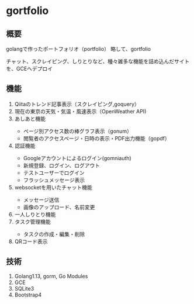 <h1>gortfolio</h1>

<h2>概要</h2>
<p>golangで作ったポートフォリオ（portfolio） 略して、gortfolio</p>
<p>チャット、スクレイピング、しりとりなど、種々雑多な機能を詰め込んだサイトを、GCEへデプロイ</p>

<h2>機能</h2>
<ol>
    <li>Qiitaのトレンド記事表示（スクレイピング,goquery）</li>
    <li>現在の東京の天気・気温・風速表示（OpenWeather API)</li>
    <li>あしあと機能</li>
    <ul>
        <li>ページ別アクセス数の棒グラフ表示（gonum）</li>
        <li>閲覧者のアクセスページ・日時の表示・PDF出力機能（gopdf）</li>
    </ul>
    <li>認証機能</li>
    <ul>
      <li>Googleアカウントによるログイン(gomniauth)</li>
      <li>新規登録、ログイン、ログアウト</li>
      <li>テストユーザーでログイン</li>
      <li>フラッシュメッセージ表示</li>
    </ul>
    <li>websocketを用いたチャット機能</li>
    <ul>
      <li>メッセージ送信</li>
      <li>画像のアップロード、名前変更</li>
    </ul>
    <li>一人しりとり機能</li>
    <li>タスク管理機能</li>
    <ul>
      <li>タスクの作成・編集・削除</li>
    </ul>
    <li>QRコード表示</li>
</ol>  

<h2>技術</h2>
<ol>
    <li>Golang1.13, gorm, Go Modules</li>
    <li>GCE</li>
    <li>SQLite3</li>
    <li>Bootstrap4</li>
</ol>

